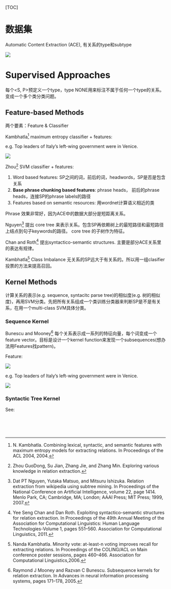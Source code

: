 [TOC]

# 数据集

Automatic Content Extraction (ACE), 有关系的type和subtype

![](https://ws3.sinaimg.cn/large/006tNc79ly1frjxqwyc4hj30oi0k67aj.jpg)			

# Supervised Approaches

每个\<S, P>预定义一个type，type NONE用来标注不属于任何一个type的关系。变成一个多个类分类问题。

## Feature-based Methods

两个要素：Feature & Classifier

Kambhatla[^1] maximum entropy classifier + features:

e.g. 	Top leaders of Italy’s left-wing government were in Venice.

![](https://ws1.sinaimg.cn/large/006tNc79ly1frjyeq7juwj30uw0fuwj9.jpg)

Zhou[^2] SVM classifier + features:

1. Word based features: SP之间的词，前后的词，headwords，SP是否是包含关系
2. **Base phrase chunking based features**: phrase heads， 前后的phrase heads，连接SP的phrase labels的路径
3. Features based on semantic resources: 用wordnet计算语义相近的类

Phrase 效果非常好，因为ACE中的数据大部分是短距离关系。

Nguyen[^3] 提出 core tree 来表示关系。包含SP再依赖树上的最短路径和最短路径上结点到句子keywords的路径。 core tree 的子树作为特征。

Chan and Roth[^4] 提出syntactico-semantic structures. 主要是部分ACE关系里的表达有规律。		

Kambhatla[^5] Class Imbalance 无关系的SP远大于有关系的。所以用一组clasifier 投票的方法来提高召回。

## Kernel Methods

计算关系的表示(e.g. sequence, syntacitc parse tree)的相似度(e.g. 树的相似度)，再用SVM分类。先把所有关系组成一个类训练分类器来判断SP是不是有关系，在用一个multi-class SVM具体分类。

### Sequence Kernel

Bunescu and Mooney[^6] 每个关系表示成一系列的特征向量，每个词变成一个feature vector。目标是设计一个kernel function来发现一个subsequences(想办法用Features找pattern)。

Feature: 

![](https://ws2.sinaimg.cn/large/006tNc79ly1frjz09gx55j30p604m754.jpg)

e.g. Top leaders of Italy’s left-wing government were in Venice.

![](https://ws4.sinaimg.cn/large/006tNc79ly1frjz1wa0mbj30q206s759.jpg)

### Syntactic Tree Kernel

See: []()


​			
​		
​	









[^1]: N. Kambhatla. Combining lexical, syntactic, and semantic features with maximum entropy models for extracting relations. In Proceedings of the ACL 2004, 2004.
[^2]: Zhou GuoDong, Su Jian, Zhang Jie, and Zhang Min. Exploring various knowledge in relation extraction.
[^3]: Dat PT Nguyen, Yutaka Matsuo, and Mitsuru Ishizuka. Relation extraction from wikipedia using subtree mining. In Proceedings of the National Conference on Artificial Intelligence, volume 22, page 1414. Menlo Park, CA; Cambridge, MA; London; AAAI Press; MIT Press; 1999, 2007.
[^4]: Yee Seng Chan and Dan Roth. Exploiting syntactico-semantic structures for relation extraction. In Proceedings of the 49th Annual Meeting of the Association for Computational Linguistics: Human Language Technologies-Volume 1, pages 551–560. Association for Computational Linguistics, 2011.
[^5]: Nanda Kambhatla. Minority vote: at-least-n voting improves recall for extracting relations. In Proceedings of the COLING/ACL on Main conference poster sessions, pages 460–466. Association for Computational Linguistics,2006.
[^6]: Raymond J Mooney and Razvan C Bunescu. Subsequence kernels for relation extraction. In Advances in neural information processing systems, pages 171–178, 2005.